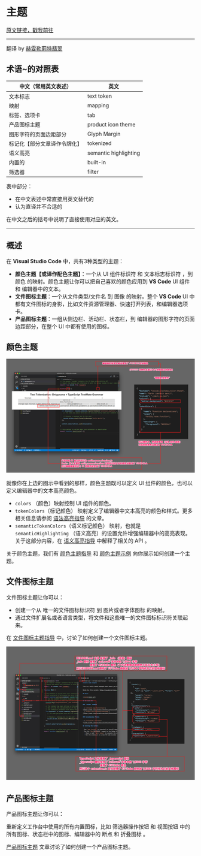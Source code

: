 # 主题

[原文链接，戳我前往](https://code.visualstudio.com/api/extension-capabilities/theming)

------

翻译 by [赫雯勒莉特翡翠](https://github.com/HeveraletLaidCenx)

## 术语~的对照表

|中文（常用英文表述）|英文|
|----|----|
|文本标志|text token|
|映射|mapping|
|标签、选项卡|tab|
|产品图标主题|product icon theme|
|图形字符的页面边距部分|Glyph Margin|
|标记化【部分文章译作令牌化】|tokenized|
|语义高亮|semantic highlighting|
|内置的|built-in|
|筛选器|filter|

表中部分：

* 在中文表述中常直接用英文替代的
* 认为直译并不合适的

在中文之后的括号中说明了直接使用对应的英文。

------

## 概述

在 **Visual Studio Code** 中，共有3种类型的主题：

* **颜色主题【或译作配色主题】**：一个从 UI 组件标识符 和 文本标志标识符 ，到 颜色 的映射。颜色主题让你可以把自己喜欢的颜色应用到 **VS Code** UI 组件 和 编辑器中的文本。
* **文件图标主题**：一个从文件类型/文件名 到 图像 的映射。整个 **VS Code** UI 中都有文件图标的身影，比如文件资源管理器、快速打开列表，和编辑器选项卡。
* **产品图标主题**：一组从侧边栏、活动栏、状态栏，到 编辑器的图形字符的页面边距部分，在整个 UI 中都有使用的图标。

## 颜色主题

![颜色主题](img/颜色主题.jpg)

就像你在上边的图示中看到的那样，颜色主题既可以定义 UI 组件的颜色，也可以定义编辑器中的文本高亮颜色。

* `colors` （颜色）映射控制 UI 组件的颜色。
* `tokenColors`（标记颜色） 映射定义了编辑器中文本高亮的颜色和样式。更多相关信息请参阅 [语法高亮指导](https://code.visualstudio.com/api/language-extensions/syntax-highlight-guide) 的文章。
* `semanticTokenColors`（语义标记颜色） 映射，也就是 `semanticHighlighting` （语义高亮）的设置允许增强编辑器中的高亮表现。关于这部分内容，在 [语义高亮指导](https://code.visualstudio.com/api/language-extensions/semantic-highlight-guide) 中解释了相关的 API 。

关于颜色主题，我们有 [颜色主题指导](https://code.visualstudio.com/api/extension-guides/color-theme) 和 [颜色主题示例](https://github.com/microsoft/vscode-extension-samples/tree/main/theme-sample) 向你展示如何创建一个主题。

## 文件图标主题

文件图标主题让你可以：

* 创建一个从 唯一的文件图标标识符 到 图片或者字体图标 的映射。
* 通过文件扩展名或者语言类型，将文件和这些唯一的文件图标标识符关联起来。

在 [文件图标主题指导](https://code.visualstudio.com/api/extension-guides/file-icon-theme) 中，讨论了如何创建一个文件图标主题。

![文件图标主题](img/文件图标主题.jpg)

## 产品图标主题

产品图标主题让你可以：

重新定义工作台中使用的所有内置图标，比如 筛选器操作按钮 和 视图按钮 中的所有图标、状态栏中的图标、编辑器中的 断点 和 折叠图标 。

[产品图标主题](https://code.visualstudio.com/api/extension-guides/product-icon-theme) 文章讨论了如何创建一个产品图标主题。
